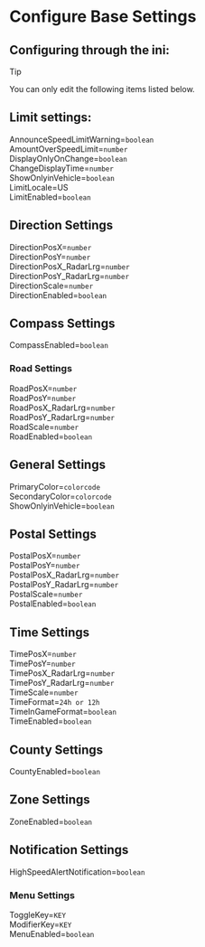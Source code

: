 # Configure Base Settings

## Configuring through the ini:

> [!TIP]
> You can only edit the following items listed below.

## Limit settings:
AnnounceSpeedLimitWarning=`boolean`<br>
AmountOverSpeedLimit=`number`<br>
DisplayOnlyOnChange=`boolean`<br>
ChangeDisplayTime=`number`<br>
ShowOnlyinVehicle=`boolean`<br>
LimitLocale=US<br>
LimitEnabled=`boolean`<br>

## Direction Settings
DirectionPosX=`number`<br>
DirectionPosY=`number`<br>
DirectionPosX_RadarLrg=`number`<br>
DirectionPosY_RadarLrg=`number`<br>
DirectionScale=`number`<br>
DirectionEnabled=`boolean`<br>

## Compass Settings
CompassEnabled=`boolean`<br>

### Road Settings
RoadPosX=`number`<br>
RoadPosY=`number`<br>
RoadPosX_RadarLrg=`number`<br>
RoadPosY_RadarLrg=`number`<br>
RoadScale=`number`<br>
RoadEnabled=`boolean`<br>

## General Settings
PrimaryColor=`colorcode`<br>
SecondaryColor=`colorcode`<br>
ShowOnlyinVehicle=`boolean`<br>

## Postal Settings
PostalPosX=`number`<br>
PostalPosY=`number`<br>
PostalPosX_RadarLrg=`number`<br>
PostalPosY_RadarLrg=`number`<br>
PostalScale=`number`<br>
PostalEnabled=`boolean`<br>

## Time Settings
TimePosX=`number`<br>
TimePosY=`number`<br>
TimePosX_RadarLrg=`number`<br>
TimePosY_RadarLrg=`number`<br>
TimeScale=`number`<br>
TimeFormat=`24h or 12h`<br>
TimeInGameFormat=`boolean`<br>
TimeEnabled=`boolean`<br>

## County Settings
CountyEnabled=`boolean`<br>

## Zone Settings
ZoneEnabled=`boolean`<br>

## Notification Settings
HighSpeedAlertNotification=`boolean`<br>

### Menu Settings
ToggleKey=`KEY`<br>
ModifierKey=`KEY`<br>
MenuEnabled=`boolean`<br>
